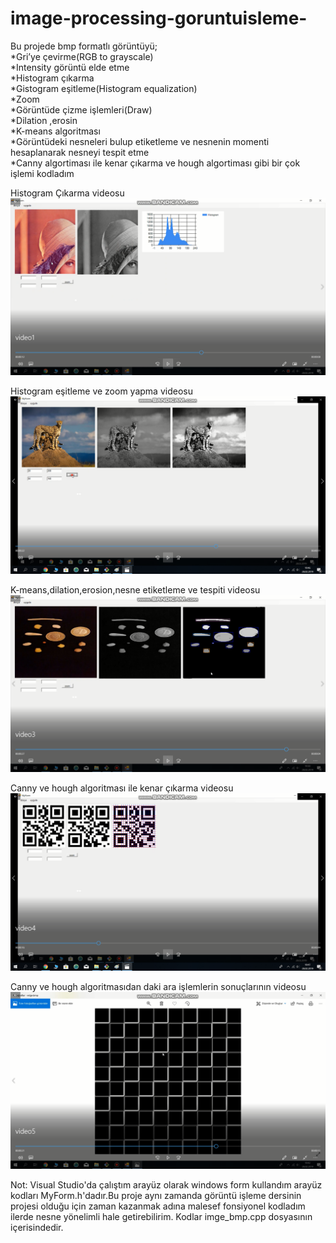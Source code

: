 # image-processing-goruntuisleme-

Bu projede bmp formatlı görüntüyü;  </br>
*Gri’ye çevirme(RGB to grayscale) </br>
*Intensity görüntü elde etme  </br>
*Histogram çıkarma  </br>
*Gistogram eşitleme(Histogram equalization)  </br>
*Zoom  </br>
*Görüntüde çizme işlemleri(Draw)  </br>
*Dilation ,erosin  </br>
*K-means algoritması  </br>
*Görüntüdeki nesneleri bulup etiketleme ve nesnenin momenti hesaplanarak nesneyi tespit etme  </br>
*Canny algortiması ile kenar çıkarma ve hough algortiması gibi bir çok işlemi kodladım  </br>

Histogram Çıkarma videosu
[![Watch the video](https://github.com/hknakst/image-processing-goruntuisleme-/blob/master/photos/photo1.png)](https://drive.google.com/file/d/1UTzi0igAD6xTEfzKAq6E8dQhRtt1nV1z/view)

Histogram eşitleme ve zoom yapma videosu
[![Watch the video](https://github.com/hknakst/image-processing-goruntuisleme-/blob/master/photos/photo2.png)](https://drive.google.com/file/d/18yrer_UUwiOnG8wQgBGEb6wCL3fEYR5O/view)

K-means,dilation,erosion,nesne etiketleme ve tespiti videosu
[![Watch the video](https://github.com/hknakst/image-processing-goruntuisleme-/blob/master/photos/photo3.png)](https://drive.google.com/file/d/1HaKnVMW-pQ-FAghMB-QNVWCLWvuu06n9/view)

Canny ve hough algoritması ile kenar çıkarma videosu
[![Watch the video](https://github.com/hknakst/image-processing-goruntuisleme-/blob/master/photos/photo4.png)](https://drive.google.com/file/d/1uwxw5wIocjicMmMXu7EiLxET48a0TWK_/view)

Canny ve hough algoritmasıdan daki ara işlemlerin sonuçlarının videosu
[![Watch the video](https://github.com/hknakst/image-processing-goruntuisleme-/blob/master/photos/photo5.png)](https://drive.google.com/file/d/1z0QeKQaIeIEpph0cLmqEuWDAWh0pLUbd/view)


Not: Visual Studio'da çalıştım arayüz olarak windows form kullandım arayüz kodları MyForm.h'dadır.Bu proje aynı zamanda görüntü işleme dersinin projesi olduğu için zaman kazanmak adına malesef fonsiyonel kodladım ilerde nesne yönelimli hale getirebilirim. Kodlar imge_bmp.cpp dosyasının içerisindedir.
